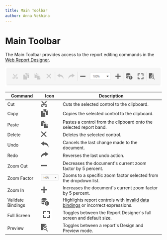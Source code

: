 ```yaml
---
title: Main Toolbar
author: Anna Vekhina
---
```

# Main Toolbar

The Main Toolbar provides access to the report editing commands in the [Web Report Designer](../../report-designer.md).

![](../../../images/eurd-web-main-toolbar.png)


| Command | Icon | Description |
|---|---|---|
| Cut |![](../../../images/eurd-web-designer-main-toolbar-cut.png)| Cuts the selected control to the clipboard. |
| Copy |![](../../../images/eurd-web-designer-main-toolbar-copy.png)| Copies the selected control to the clipboard. |
| Paste |![](../../../images/eurd-web-designer-main-toolbar-paste.png)| Pastes a control from the clipboard onto the selected report band. |
| Delete |![](../../../images/eurd-web-designer-main-toolbar-delete.png)| Deletes the selected control. |
| Undo |![](../../../images/eurd-web-designer-main-toolbar-undo.png)| Cancels the last change made to the document. |
| Redo |![](../../../images/eurd-web-designer-main-toolbar-redo.png)| Reverses the last undo action. |
| Zoom Out |![](../../../images/eurd-web-designer-main-toolbar-zoom-out.png)| Decreases the document's current zoom factor by 5 percent. |
| Zoom Factor |![](../../../images/eurd-web-designer-main-toolbar-zoom-factor.png)| Zooms to a specific zoom factor selected from the dropdown list. |
| Zoom In |![](../../../images/eurd-web-designer-main-toolbar-zoom-in.png)| Increases the document's current zoom factor by 5 percent. |
| Validate Bindings |![](../../../images/eurd-web-designer-main-toolbar-validate-bindings.png)| Highlights report controls with [invalid data bindings](../use-report-elements/validate-report-data-bindings.md) or incorrect expressions. |
|Full Screen|![](../../../images/eurd-web-designer-main-toolbar-fullscreen.png)|Toggles between the Report Designer's full screen and default size.|
| Preview |![](../../../images/eurd-web-designer-main-toolbar-preview.png)| Toggles between a report's Design and Preview mode. |